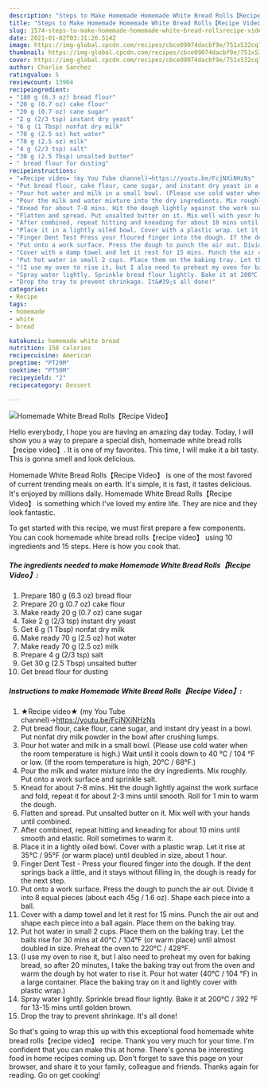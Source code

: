 ```yaml
---
description: "Steps to Make Homemade Homemade White Bread Rolls【Recipe Video】"
title: "Steps to Make Homemade Homemade White Bread Rolls【Recipe Video】"
slug: 1574-steps-to-make-homemade-homemade-white-bread-rollsrecipe-video
date: 2021-01-02T03:31:26.514Z
image: https://img-global.cpcdn.com/recipes/cbce09074dacbf9e/751x532cq70/homemade-white-bread-rollsrecipe-video-recipe-main-photo.jpg
thumbnail: https://img-global.cpcdn.com/recipes/cbce09074dacbf9e/751x532cq70/homemade-white-bread-rollsrecipe-video-recipe-main-photo.jpg
cover: https://img-global.cpcdn.com/recipes/cbce09074dacbf9e/751x532cq70/homemade-white-bread-rollsrecipe-video-recipe-main-photo.jpg
author: Charlie Sanchez
ratingvalue: 5
reviewcount: 13904
recipeingredient:
- "180 g (6.3 oz) bread flour"
- "20 g (0.7 oz) cake flour"
- "20 g (0.7 oz) cane sugar"
- "2 g (2/3 tsp) instant dry yeast"
- "6 g (1 Tbsp) nonfat dry milk"
- "70 g (2.5 oz) hot water"
- "70 g (2.5 oz) milk"
- "4 g (2/3 tsp) salt"
- "30 g (2.5 Tbsp) unsalted butter"
- " bread flour for dusting"
recipeinstructions:
- "★Recipe video★ (my You Tube channel)→https://youtu.be/FcjNXiNHzNs"
- "Put bread flour, cake flour, cane sugar, and instant dry yeast in a bowl. Put nonfat dry milk powder in the bowl after crushing lumps."
- "Pour hot water and milk in a small bowl. (Please use cold water when the room temperature is high.) Wait until it cools down to 40 ℃ / 104 °F or low. (If the room temperature is high, 20°C / 68°F.)"
- "Pour the milk and water mixture into the dry ingredients. Mix roughly. Put onto a work surface and sprinkle salt."
- "Knead for about 7-8 mins. Hit the dough lightly against the work surface and fold, repeat it for about 2-3 mins until smooth. Roll for 1 min to warm the dough."
- "Flatten and spread. Put unsalted butter on it. Mix well with your hands until combined."
- "After combined, repeat hitting and kneading for about 10 mins until smooth and elastic. Roll sometimes to warm it."
- "Place it in a lightly oiled bowl. Cover with a plastic wrap. Let it rise at 35℃ / 95°F (or warm place) until doubled in size, about 1 hour."
- "Finger Dent Test Press your floured finger into the dough. If the dent springs back a little, and it stays without filling in, the dough is ready for the next step."
- "Put onto a work surface. Press the dough to punch the air out. Divide it into 8 equal pieces (about each 45g / 1.6 oz). Shape each piece into a ball."
- "Cover with a damp towel and let it rest for 15 mins. Punch the air out and shape each piece into a ball again. Place them on the baking tray."
- "Put hot water in small 2 cups. Place them on the baking tray. Let the balls rise for 30 mins at 40℃ / 104°F (or warm place) until almost doubled in size. Preheat the oven to 220℃ / 428°F."
- "(I use my oven to rise it, but I also need to preheat my oven for baking bread, so after 20 minutes, I take the baking tray out from the oven and warm the dough by hot water to rise it. Pour hot water (40℃ / 104 °F) in a large container. Place the baking tray on it and lightly cover with plastic wrap.)"
- "Spray water lightly. Sprinkle bread flour lightly. Bake it at 200℃ / 392 °F for 13-15 mins until golden brown."
- "Drop the tray to prevent shrinkage. It&#39;s all done!"
categories:
- Recipe
tags:
- homemade
- white
- bread

katakunci: homemade white bread 
nutrition: 158 calories
recipecuisine: American
preptime: "PT29M"
cooktime: "PT50M"
recipeyield: "2"
recipecategory: Dessert

---
```



![Homemade White Bread Rolls【Recipe Video】](https://img-global.cpcdn.com/recipes/cbce09074dacbf9e/751x532cq70/homemade-white-bread-rollsrecipe-video-recipe-main-photo.jpg)

Hello everybody, I hope you are having an amazing day today. Today, I will show you a way to prepare a special dish, homemade white bread rolls【recipe video】. It is one of my favorites. This time, I will make it a bit tasty. This is gonna smell and look delicious.



Homemade White Bread Rolls【Recipe Video】 is one of the most favored of current trending meals on earth. It's simple, it is fast, it tastes delicious. It's enjoyed by millions daily. Homemade White Bread Rolls【Recipe Video】 is something which I've loved my entire life. They are nice and they look fantastic.


To get started with this recipe, we must first prepare a few components. You can cook homemade white bread rolls【recipe video】 using 10 ingredients and 15 steps. Here is how you cook that.

<!--inarticleads1-->

##### The ingredients needed to make Homemade White Bread Rolls【Recipe Video】:

1. Prepare 180 g (6.3 oz) bread flour
1. Prepare 20 g (0.7 oz) cake flour
1. Make ready 20 g (0.7 oz) cane sugar
1. Take 2 g (2/3 tsp) instant dry yeast
1. Get 6 g (1 Tbsp) nonfat dry milk
1. Make ready 70 g (2.5 oz) hot water
1. Make ready 70 g (2.5 oz) milk
1. Prepare 4 g (2/3 tsp) salt
1. Get 30 g (2.5 Tbsp) unsalted butter
1. Get  bread flour for dusting




<!--inarticleads2-->

##### Instructions to make Homemade White Bread Rolls【Recipe Video】:

1. ★Recipe video★ (my You Tube channel)→https://youtu.be/FcjNXiNHzNs
1. Put bread flour, cake flour, cane sugar, and instant dry yeast in a bowl. Put nonfat dry milk powder in the bowl after crushing lumps.
1. Pour hot water and milk in a small bowl. (Please use cold water when the room temperature is high.) Wait until it cools down to 40 ℃ / 104 °F or low. (If the room temperature is high, 20°C / 68°F.)
1. Pour the milk and water mixture into the dry ingredients. Mix roughly. Put onto a work surface and sprinkle salt.
1. Knead for about 7-8 mins. Hit the dough lightly against the work surface and fold, repeat it for about 2-3 mins until smooth. Roll for 1 min to warm the dough.
1. Flatten and spread. Put unsalted butter on it. Mix well with your hands until combined.
1. After combined, repeat hitting and kneading for about 10 mins until smooth and elastic. Roll sometimes to warm it.
1. Place it in a lightly oiled bowl. Cover with a plastic wrap. Let it rise at 35℃ / 95°F (or warm place) until doubled in size, about 1 hour.
1. Finger Dent Test - Press your floured finger into the dough. If the dent springs back a little, and it stays without filling in, the dough is ready for the next step.
1. Put onto a work surface. Press the dough to punch the air out. Divide it into 8 equal pieces (about each 45g / 1.6 oz). Shape each piece into a ball.
1. Cover with a damp towel and let it rest for 15 mins. Punch the air out and shape each piece into a ball again. Place them on the baking tray.
1. Put hot water in small 2 cups. Place them on the baking tray. Let the balls rise for 30 mins at 40℃ / 104°F (or warm place) until almost doubled in size. Preheat the oven to 220℃ / 428°F.
1. (I use my oven to rise it, but I also need to preheat my oven for baking bread, so after 20 minutes, I take the baking tray out from the oven and warm the dough by hot water to rise it. Pour hot water (40℃ / 104 °F) in a large container. Place the baking tray on it and lightly cover with plastic wrap.)
1. Spray water lightly. Sprinkle bread flour lightly. Bake it at 200℃ / 392 °F for 13-15 mins until golden brown.
1. Drop the tray to prevent shrinkage. It&#39;s all done!




So that's going to wrap this up with this exceptional food homemade white bread rolls【recipe video】 recipe. Thank you very much for your time. I'm confident that you can make this at home. There's gonna be interesting food in home recipes coming up. Don't forget to save this page on your browser, and share it to your family, colleague and friends. Thanks again for reading. Go on get cooking!
